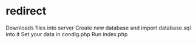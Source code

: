 # redirect
Downloads files into server
Create new database and import database.sql into it
Set your data in condig.php
Run index.php
